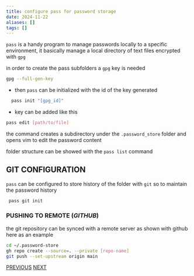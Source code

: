 ```yaml
---
title: configure pass for password storage
date: 2024-11-22
aliases: []
tags: []
---
```


`pass` is a handy program to manage passwords locally to a specific environment, it basically manage a local directory of text files encrypted with `gpg`

in order to create the pass subfolders a `gpg` key is needed

```bash
gpg --full-gen-key
```

- then `pass` can be initialized with the id of the key generated

```bash
  pass init "[gpg_id]"
```

- key can be added like this

```bash
pass edit [path/to/file]
```

the command creates a subdirectory under the `.password_store` folder and opens vim to edit the password content

folder structure can be showed with the `pass list` command

## GIT CONFIGURATION

`pass` can be configured to store history of the folder with `git` so to maintain the password history

```bash
 pass git init
```

### PUSHING TO REMOTE (*GITHUB*)

the git repository can be synced with a remote server as shown with github here as an example

```bash
cd ~/.password-store
gh repo create --source=. --private [repo-name]
git push --set-upstream origin main
```

[PREVIOUS](pages/bash_automation/MAN_CONFIGURATION.md) [NEXT](pages/bash_automation/DEBUG_NVIM_LSP_CONFIGS.md)
